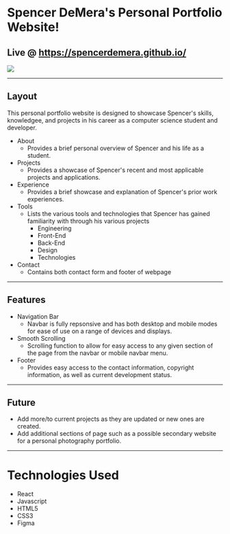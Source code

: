 # Spencer DeMera's Personal Portfolio Website!

## Live @ https://spencerdemera.github.io/

<img src="src/assets/images/PortfolioSite.png">

- - - -

## Layout

This personal portfolio website is designed to showcase Spencer's skills, knowledgee, and projects in his career as a computer science student and developer. 

* About
    * Provides a brief personal overview of Spencer and his life as a student.
* Projects
    * Provides a showcase of Spencer's recent and most applicable projects and applications.
* Experience
    * Provides a brief showcase and explanation of Spencer's prior work experiences.
* Tools
    * Lists the various tools and technologies that Spencer has gained familiarity with through his various projects
        * Engineering
        * Front-End
        * Back-End
        * Design
        * Technologies
* Contact
    * Contains both contact form and footer of webpage

- - - -

## Features

* Navigation Bar
    * Navbar is fully repsonsive and has both desktop and mobile modes for ease of use on a range of devices and displays.
* Smooth Scrolling
    * Scrolling function to allow for easy access to any given section of the page from the navbar or mobile navbar menu.
* Footer
    * Provides easy access to the contact information, copyright information, as well as current development status.

- - - -

## Future

* Add more/to current projects as they are updated or new ones are created.
* Add additional sections of page such as a possible secondary website for a personal photography portfolio.

- - - -

# Technologies Used

* React
* Javascript
* HTML5
* CSS3
* Figma 
